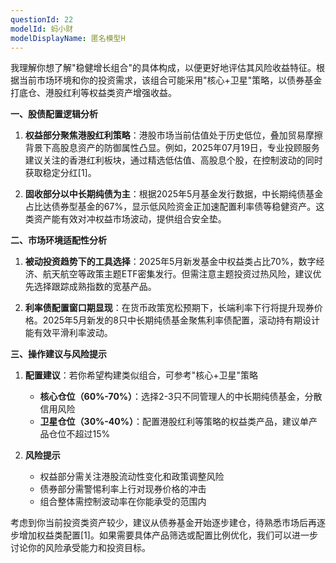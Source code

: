 ```yaml
---
questionId: 22
modelId: 蚂小财
modelDisplayName: 匿名模型H
---
```

我理解你想了解"稳健增长组合"的具体构成，以便更好地评估其风险收益特征。根据当前市场环境和你的投资需求，该组合可能采用"核心+卫星"策略，以债券基金打底仓、港股红利等权益类资产增强收益。

**一、股债配置逻辑分析**

1. **权益部分聚焦港股红利策略**：港股市场当前估值处于历史低位，叠加贸易摩擦背景下高股息资产的防御属性凸显。例如，2025年07月19日，专业投顾服务建议关注的香港红利板块，通过精选低估值、高股息个股，在控制波动的同时获取稳定分红[1]。

2. **固收部分以中长期纯债为主**：根据2025年5月基金发行数据，中长期纯债基金占比达债券型基金的67%，显示低风险资金正加速配置利率债等稳健资产。这类资产能有效对冲权益市场波动，提供组合安全垫。

**二、市场环境适配性分析**

1. **被动投资趋势下的工具选择**：2025年5月新发基金中权益类占比70%，数字经济、航天航空等政策主题ETF密集发行。但需注意主题投资过热风险，建议优先选择跟踪成熟指数的宽基产品。

2. **利率债配置窗口期显现**：在货币政策宽松预期下，长端利率下行将提升现券价格。2025年5月新发的8只中长期纯债基金聚焦利率债配置，滚动持有期设计能有效平滑利率波动。

**三、操作建议与风险提示**

1. **配置建议**：若你希望构建类似组合，可参考"核心+卫星"策略
   - **核心仓位（60%-70%）**：选择2-3只不同管理人的中长期纯债基金，分散信用风险
   - **卫星仓位（30%-40%）**：配置港股红利等策略的权益类产品，建议单产品仓位不超过15%

2. **风险提示**
   - 权益部分需关注港股流动性变化和政策调整风险
   - 债券部分需警惕利率上行对现券价格的冲击
   - 组合整体需控制波动率在你能承受的范围内

考虑到你当前投资类资产较少，建议从债券基金开始逐步建仓，待熟悉市场后再逐步增加权益类配置[1]。如果需要具体产品筛选或配置比例优化，我们可以进一步讨论你的风险承受能力和投资目标。